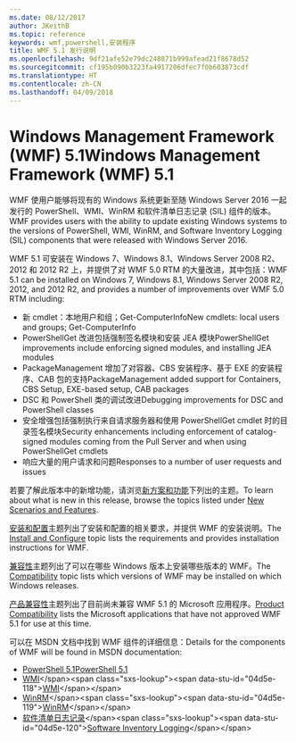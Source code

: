 ```yaml
---
ms.date: 08/12/2017
author: JKeithB
ms.topic: reference
keywords: wmf,powershell,安装程序
title: WMF 5.1 发行说明
ms.openlocfilehash: 9df21afe52e79dc248871b999afead21f8678d52
ms.sourcegitcommit: cf195b090b3223fa4917206dfec7f0b603873cdf
ms.translationtype: HT
ms.contentlocale: zh-CN
ms.lasthandoff: 04/09/2018
---
```

# <a name="windows-management-framework-wmf-51"></a><span data-ttu-id="04d5e-103">Windows Management Framework (WMF) 5.1</span><span class="sxs-lookup"><span data-stu-id="04d5e-103">Windows Management Framework (WMF) 5.1</span></span> #

<span data-ttu-id="04d5e-104">WMF 使用户能够将现有的 Windows 系统更新至随 Windows Server 2016 一起发行的 PowerShell、WMI、WinRM 和软件清单日志记录 (SIL) 组件的版本。</span><span class="sxs-lookup"><span data-stu-id="04d5e-104">WMF provides users with the ability to update existing Windows systems to the versions of PowerShell, WMI, WinRM, and Software Inventory Logging (SIL) components that were released with Windows Server 2016.</span></span>

<span data-ttu-id="04d5e-105">WMF 5.1 可安装在 Windows 7、Windows 8.1、Windows Server 2008 R2、2012 和 2012 R2 上，并提供了对 WMF 5.0 RTM 的大量改进，其中包括：</span><span class="sxs-lookup"><span data-stu-id="04d5e-105">WMF 5.1 can be installed on Windows 7, Windows 8.1, Windows Server 2008 R2, 2012, and 2012 R2, and provides a number of improvements over WMF 5.0 RTM including:</span></span>

- <span data-ttu-id="04d5e-106">新 cmdlet：本地用户和组；Get-ComputerInfo</span><span class="sxs-lookup"><span data-stu-id="04d5e-106">New cmdlets: local users and groups; Get-ComputerInfo</span></span>
- <span data-ttu-id="04d5e-107">PowerShellGet 改进包括强制签名模块和安装 JEA 模块</span><span class="sxs-lookup"><span data-stu-id="04d5e-107">PowerShellGet improvements include enforcing signed modules, and installing JEA modules</span></span>
- <span data-ttu-id="04d5e-108">PackageManagement 增加了对容器、CBS 安装程序、基于 EXE 的安装程序、CAB 包的支持</span><span class="sxs-lookup"><span data-stu-id="04d5e-108">PackageManagement added support for Containers, CBS Setup, EXE-based setup, CAB packages</span></span>
- <span data-ttu-id="04d5e-109">DSC 和 PowerShell 类的调试改进</span><span class="sxs-lookup"><span data-stu-id="04d5e-109">Debugging improvements for DSC and PowerShell classes</span></span>
- <span data-ttu-id="04d5e-110">安全增强包括强制执行来自请求服务器和使用 PowerShellGet cmdlet 时的目录签名模块</span><span class="sxs-lookup"><span data-stu-id="04d5e-110">Security enhancements including enforcement of catalog-signed modules coming from the Pull Server and when using PowerShellGet cmdlets</span></span>
- <span data-ttu-id="04d5e-111">响应大量的用户请求和问题</span><span class="sxs-lookup"><span data-stu-id="04d5e-111">Responses to a number of user requests and issues</span></span>

<span data-ttu-id="04d5e-112">若要了解此版本中的新增功能，请浏览[新方案和功能](https://docs.microsoft.com/en-us/powershell/wmf/5.1/scenarios-features)下列出的主题。</span><span class="sxs-lookup"><span data-stu-id="04d5e-112">To learn about what is new in this release, browse the topics listed under [New Scenarios and Features](https://docs.microsoft.com/en-us/powershell/wmf/5.1/scenarios-features).</span></span>

<span data-ttu-id="04d5e-113">[安装和配置](https://docs.microsoft.com/en-us/powershell/wmf/5.1/install-configure)主题列出了安装和配置的相关要求，并提供 WMF 的安装说明。</span><span class="sxs-lookup"><span data-stu-id="04d5e-113">The [Install and Configure](https://docs.microsoft.com/en-us/powershell/wmf/5.1/install-configure) topic lists the requirements and provides installation instructions for WMF.</span></span>

<span data-ttu-id="04d5e-114">[兼容性](https://docs.microsoft.com/en-us/powershell/wmf/5.1/compatibility)主题列出了可以在哪些 Windows 版本上安装哪些版本的 WMF。</span><span class="sxs-lookup"><span data-stu-id="04d5e-114">The [Compatibility](https://docs.microsoft.com/en-us/powershell/wmf/5.1/compatibility) topic lists which versions of WMF may be installed on which Windows releases.</span></span>

<span data-ttu-id="04d5e-115">[产品兼容性](https://docs.microsoft.com/en-us/powershell/wmf/5.1/productincompat)主题列出了目前尚未兼容 WMF 5.1 的 Microsoft 应用程序。</span><span class="sxs-lookup"><span data-stu-id="04d5e-115">[Product Compatibility](https://docs.microsoft.com/en-us/powershell/wmf/5.1/productincompat) lists the Microsoft applications that have not approved WMF 5.1 for use at this time.</span></span>

<span data-ttu-id="04d5e-116">可以在 MSDN 文档中找到 WMF 组件的详细信息：</span><span class="sxs-lookup"><span data-stu-id="04d5e-116">Details for the components of WMF will be found in MSDN documentation:</span></span>

- [<span data-ttu-id="04d5e-117">PowerShell 5.1</span><span class="sxs-lookup"><span data-stu-id="04d5e-117">PowerShell 5.1</span></span>](https://docs.microsoft.com/en-us/powershell/)
- <span data-ttu-id="04d5e-118">[WMI](https://msdn.microsoft.com/en-us/library/jj152383(v=vs.85).aspx)</span><span class="sxs-lookup"><span data-stu-id="04d5e-118">[WMI](https://msdn.microsoft.com/en-us/library/jj152383(v=vs.85).aspx)</span></span>
- <span data-ttu-id="04d5e-119">[WinRM](https://msdn.microsoft.com/en-us/library/aa384426(v=vs.85).aspx)</span><span class="sxs-lookup"><span data-stu-id="04d5e-119">[WinRM](https://msdn.microsoft.com/en-us/library/aa384426(v=vs.85).aspx)</span></span>
- <span data-ttu-id="04d5e-120">[软件清单日志记录](https://technet.microsoft.com/en-us/library/dn383584(v=ws.11).aspx)</span><span class="sxs-lookup"><span data-stu-id="04d5e-120">[Software Inventory Logging](https://technet.microsoft.com/en-us/library/dn383584(v=ws.11).aspx)</span></span>